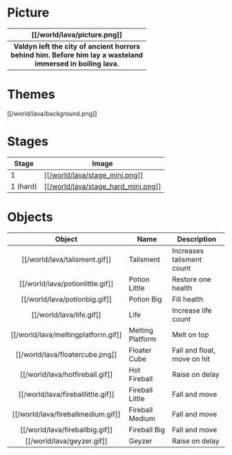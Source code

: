 # Picture
| [[/world/lava/picture.png]] |
| :---: |
| **Valdyn left the city of ancient horrors<br/>behind him. Before him lay a wasteland<br/>immersed in boiling lava.** |

# Themes
[[/world/lava/background.png]]

# Stages
| Stage | Image |
| --- | --- |
| 1 | [[[/world/lava/stage_mini.png]]](https://raw.githubusercontent.com/b3dgs/lionheart-remake/master/lionheart-game/src/main/resources/com/b3dgs/lionheart/levels/lava/stage9.png) |
| 1 (hard) | [[[/world/lava/stage_hard_mini.png]]](https://raw.githubusercontent.com/b3dgs/lionheart-remake/master/lionheart-game/src/main/resources/com/b3dgs/lionheart/levels/lava/stage9_hard.png) |


# Objects
| Object | Name | Description |
| :---: | --- | --- |
| [[/world/lava/talisment.gif]] | Talisment | Increases talisment count |
| [[/world/lava/potionlittle.gif]] | Potion Little | Restore one health |
| [[/world/lava/potionbig.gif]] | Potion Big | Fill health |
| [[/world/lava/life.gif]] | Life | Increase life count |
| [[/world/lava/meltingplatform.gif]] | Melting Platform | Melt on top |
| [[/world/lava/floatercube.png]] | Floater Cube | Fall and float, move on hit |
| [[/world/lava/hotfireball.gif]] | Hot Fireball | Raise on delay |
| [[/world/lava/fireballlittle.gif]] | Fireball Little | Fall and move |
| [[/world/lava/fireballmedium.gif]] | Fireball Medium | Fall and move |
| [[/world/lava/fireballbig.gif]] | Fireball Big | Fall and move |
| [[/world/lava/geyzer.gif]] | Geyzer | Raise on delay |
